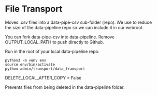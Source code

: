 # File Transport

Moves .csv files into a data-pipe-csv sub-folder (repo).
We use to reduce the size of the data-pipeline repo so we can include it in our webroot.

You can fork data-pipe-csv into data-pipeline.
Remove OUTPUT_LOCAL_PATH to push directly to Github.

Run in the root of your local data-pipeline repo:

	python3 -m venv env
	source env/bin/activate
	python admin/transport/data_transport


DELETE_LOCAL_AFTER_COPY = False

Prevents files from being deleted in the data-pipeline folder.